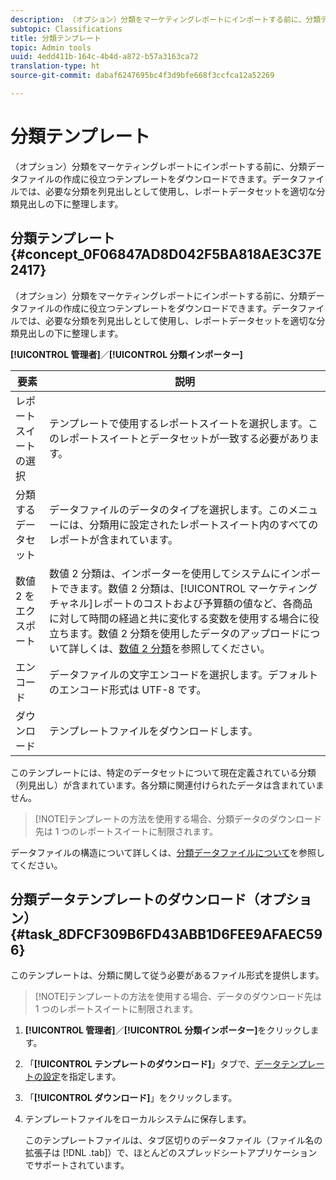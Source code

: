 ```yaml
---
description: （オプション）分類をマーケティングレポートにインポートする前に、分類データファイルの作成に役立つテンプレートをダウンロードできます。データファイルでは、必要な分類を列見出しとして使用し、レポートデータセットを適切な分類見出しの下に整理します。
subtopic: Classifications
title: 分類テンプレート
topic: Admin tools
uuid: 4edd411b-164c-4b4d-a872-b57a3163ca72
translation-type: ht
source-git-commit: dabaf6247695bc4f3d9bfe668f3ccfca12a52269

---
```



# 分類テンプレート

（オプション）分類をマーケティングレポートにインポートする前に、分類データファイルの作成に役立つテンプレートをダウンロードできます。データファイルでは、必要な分類を列見出しとして使用し、レポートデータセットを適切な分類見出しの下に整理します。

## 分類テンプレート {#concept_0F06847AD8D042F5BA818AE3C37E2417}

（オプション）分類をマーケティングレポートにインポートする前に、分類データファイルの作成に役立つテンプレートをダウンロードできます。データファイルでは、必要な分類を列見出しとして使用し、レポートデータセットを適切な分類見出しの下に整理します。

**[!UICONTROL 管理者]**／**[!UICONTROL 分類インポーター]**

| 要素 | 説明 |
|---|---|
| レポートスイートの選択 | テンプレートで使用するレポートスイートを選択します。このレポートスイートとデータセットが一致する必要があります。 |
| 分類するデータセット | データファイルのデータのタイプを選択します。このメニューには、分類用に設定されたレポートスイート内のすべてのレポートが含まれています。 |
| 数値 2 をエクスポート | 数値 2 分類は、インポーターを使用してシステムにインポートできます。数値 2 分類は、[!UICONTROL マーケティングチャネル]レポートのコストおよび予算額の値など、各商品に対して時間の経過と共に変化する変数を使用する場合に役立ちます。数値 2 分類を使用したデータのアップロードについて詳しくは、[数値 2 分類](/help/components/c-classifications2/c-numeric-2/c-numeric-2-classifications.md)を参照してください。 |
| エンコード | データファイルの文字エンコードを選択します。デフォルトのエンコード形式は UTF-8 です。 |
| ダウンロード | テンプレートファイルをダウンロードします。 |

このテンプレートには、特定のデータセットについて現在定義されている分類（列見出し）が含まれています。各分類に関連付けられたデータは含まれていません。

>[!NOTE]テンプレートの方法を使用する場合、分類データのダウンロード先は 1 つのレポートスイートに制限されます。

データファイルの構造について詳しくは、[分類データファイルについて](/help/components/c-classifications2/c-classifications-importer/c-saint-data-files.md)を参照してください。

## 分類データテンプレートのダウンロード（オプション） {#task_8DFCF309B6FD43ABB1D6FEE9AFAEC596}

このテンプレートは、分類に関して従う必要があるファイル形式を提供します。

>[!NOTE]テンプレートの方法を使用する場合、データのダウンロード先は 1 つのレポートスイートに制限されます。

1. **[!UICONTROL 管理者]**／**[!UICONTROL 分類インポーター]**&#x200B;をクリックします。
1. 「**[!UICONTROL テンプレートのダウンロード]**」タブで、[データテンプレートの設定](/help/components/c-classifications2/c-classifications-importer/c-download-saint-data.md)を指定します。
1. 「**[!UICONTROL ダウンロード]**」をクリックします。
1. テンプレートファイルをローカルシステムに保存します。

   このテンプレートファイルは、タブ区切りのデータファイル（ファイル名の拡張子は [!DNL .tab]）で、ほとんどのスプレッドシートアプリケーションでサポートされています。

